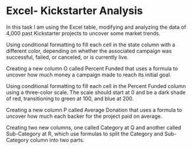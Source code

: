 # Excel- Kickstarter Analysis 

In this task I am using the Excel table, modifying and analyzing the data of 4,000 past Kickstarter projects to uncover some market trends.

Using conditional formatting to fill each cell in the state column with a different color, depending on whether the associated campaign was successful, failed, or canceled, or is currently live.

Creating a new column O called Percent Funded that uses a formula to uncover how much money a campaign made to reach its initial goal.

Using conditional formatting to fill each cell in the Percent Funded column using a three-color scale. The scale should start at 0 and be a dark shade of red, transitioning to green at 100, and blue at 200.

Creating a new column P called Average Donation that uses a formula to uncover how much each backer for the project paid on average.

Creating two new columns, one called Category at Q and another called Sub-Category at R, which use formulas to split the Category and Sub-Category column into two parts.
